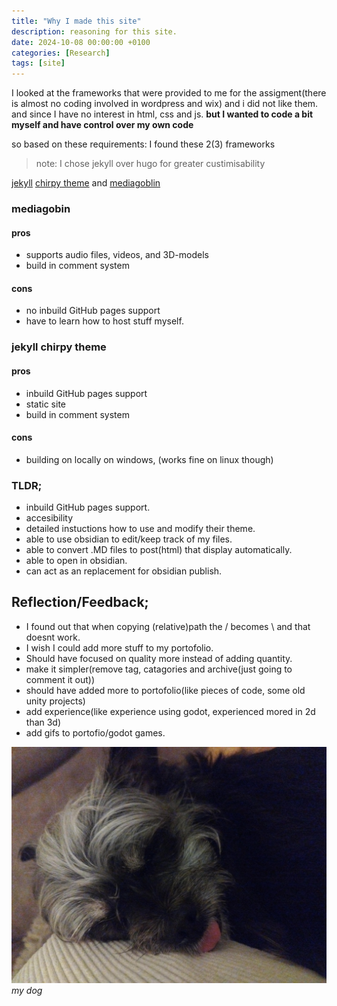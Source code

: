 ```yaml
---
title: "Why I made this site"
description: reasoning for this site.
date: 2024-10-08 00:00:00 +0100
categories: [Research]
tags: [site]
---
```

I looked at the frameworks that were provided to me for the assigment(there is almost no coding involved in wordpress and wix) and i did not like them. 
and since I have no interest in html, css and js.
**but I wanted to code a bit myself and have control over my own code**

so based on these requirements:
I found these 2(3) frameworks
>note: I chose jekyll over hugo for greater custimisability


[jekyll](https://jekyllrb.com/) [chirpy theme](https://chirpy.cotes.page/) and [mediagoblin](https://mediagoblin.org/)

### mediagobin
#### pros
- supports audio files, videos, and 3D-models
- build in comment system
#### cons
- no inbuild GitHub pages support
- have to learn how to host stuff myself.

### jekyll chirpy theme
#### pros
- inbuild GitHub pages support
- static site
- build in comment system
#### cons 
- building on locally on windows, (works fine on linux though)


### TLDR;
- inbuild GitHub pages support. 
- accesibility
- detailed instuctions how to use and modify their theme.
- able to use obsidian to edit/keep track of my files.
- able to convert .MD files to post(html) that display automatically.
- able to open in obsidian.
- can act as an replacement for obsidian publish.

## Reflection/Feedback;
- I found out that when copying (relative)path the / becomes \ and that doesnt work.
- I wish I could add more stuff to my portofolio.
- Should have focused on quality more instead of adding quantity.
- make it simpler(remove tag, catagories and archive(just going to comment it out))
- should have added more to portofolio(like pieces of code, some old unity projects)
- add experience(like experience using godot, experienced mored in 2d than 3d)
- add gifs to portofio/godot games.

![dog3](assets/img/personal/dog3.jpg)
_my dog_